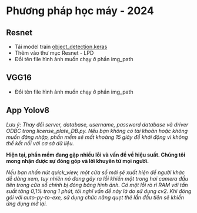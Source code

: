# Phương pháp học máy - 2024
## Resnet
- Tải model train [object_detection.keras](https://drive.google.com/file/d/19OVQaVZdqQz0rBdo-O8uyetYHlRnSiU6/view?usp=drive_link)
- Thêm vào thư mục Resnet - LPD
- Đổi tên file hình ảnh muốn chạy ở phần img_path
## VGG16
- Đổi tên file hình ảnh muốn chạy ở phần img_path
## App Yolov8
*Lưu ý: Thay đổi server, database, username, password database và driver ODBC trong license_plate_DB.py. Nếu bạn không có tài khoản hoặc không muốn đăng nhập, phần mềm sẽ mất khoảng 15 giây để khởi động vì không thể kết nối với cơ sở dữ liệu.*

**Hiện tại, phần mềm đang gặp nhiều lỗi và vấn đề về hiệu suất. Chúng tôi mong nhận được sự đóng góp và lời khuyên từ mọi người.**

*Nếu bạn nhấn nút quick_view, một cửa sổ mới sẽ xuất hiện để người khác dễ dàng xem, tuy nhiên nó đang gây ra lỗi khiến một trong hai camera đầu tiên trong cửa sổ chính bị đóng băng hình ảnh. Có một lỗi rò rỉ RAM với tần suất tăng 0,1% trong 1 phút, tôi nghĩ vấn đề này là do sử dụng cv2. Khi đóng gói với auto-py-to-exe, sử dụng chức năng quẹt thẻ lần đầu tiên sẽ khiến ứng dụng mở lại.*

